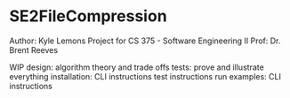 # SE2FileCompression
Author: Kyle Lemons
Project for CS 375 - Software Engineering II
Prof: Dr. Brent Reeves

WIP
design: algorithm theory and trade offs
tests: prove and illustrate everything
installation: CLI instructions
test instructions
run examples: CLI instructions
